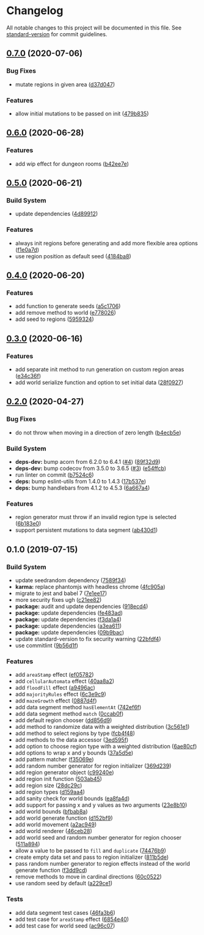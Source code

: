 # Changelog

All notable changes to this project will be documented in this file. See [standard-version](https://github.com/conventional-changelog/standard-version) for commit guidelines.

## [0.7.0](https://github.com/jsalis/solaire/compare/v0.6.0...v0.7.0) (2020-07-06)

### Bug Fixes

-   mutate regions in given area ([d37d047](https://github.com/jsalis/solaire/commit/d37d047))

### Features

-   allow initial mutations to be passed on init ([479b835](https://github.com/jsalis/solaire/commit/479b835))

## [0.6.0](https://github.com/jsalis/solaire/compare/v0.5.0...v0.6.0) (2020-06-28)

### Features

-   add wip effect for dungeon rooms ([b42ee7e](https://github.com/jsalis/solaire/commit/b42ee7e))

## [0.5.0](https://github.com/jsalis/solaire/compare/v0.4.0...v0.5.0) (2020-06-21)

### Build System

-   update dependencies ([4d89912](https://github.com/jsalis/solaire/commit/4d89912))

### Features

-   always init regions before generating and add more flexible area options ([f1e0a7d](https://github.com/jsalis/solaire/commit/f1e0a7d))
-   use region position as default seed ([4184ba8](https://github.com/jsalis/solaire/commit/4184ba8))

## [0.4.0](https://github.com/jsalis/solaire/compare/v0.3.0...v0.4.0) (2020-06-20)

### Features

-   add function to generate seeds ([a5c1706](https://github.com/jsalis/solaire/commit/a5c1706))
-   add remove method to world ([e778026](https://github.com/jsalis/solaire/commit/e778026))
-   add seed to regions ([5959324](https://github.com/jsalis/solaire/commit/5959324))

## [0.3.0](https://github.com/jsalis/solaire/compare/v0.2.0...v0.3.0) (2020-06-16)

### Features

-   add separate init method to run generation on custom region areas ([e34c36f](https://github.com/jsalis/solaire/commit/e34c36f))
-   add world serialize function and option to set initial data ([28f0927](https://github.com/jsalis/solaire/commit/28f0927))

## [0.2.0](https://github.com/jsalis/solaire/compare/v0.1.0...v0.2.0) (2020-04-27)

### Bug Fixes

-   do not throw when moving in a direction of zero length ([b4ecb5e](https://github.com/jsalis/solaire/commit/b4ecb5e))

### Build System

-   **deps-dev:** bump acorn from 6.2.0 to 6.4.1 ([#4](https://github.com/jsalis/solaire/issues/4)) ([89f32d9](https://github.com/jsalis/solaire/commit/89f32d9))
-   **deps-dev:** bump codecov from 3.5.0 to 3.6.5 ([#3](https://github.com/jsalis/solaire/issues/3)) ([e54ffcb](https://github.com/jsalis/solaire/commit/e54ffcb))
-   run linter on commit ([b7524c6](https://github.com/jsalis/solaire/commit/b7524c6))
-   **deps:** bump eslint-utils from 1.4.0 to 1.4.3 ([17b537e](https://github.com/jsalis/solaire/commit/17b537e))
-   **deps:** bump handlebars from 4.1.2 to 4.5.3 ([6a667a4](https://github.com/jsalis/solaire/commit/6a667a4))

### Features

-   region generator must throw if an invalid region type is selected ([6b183e0](https://github.com/jsalis/solaire/commit/6b183e0))
-   support persistent mutations to data segment ([ab430d1](https://github.com/jsalis/solaire/commit/ab430d1))

## 0.1.0 (2019-07-15)

### Build System

-   update seedrandom dependency ([7589f34](https://github.com/jsalis/solaire/commit/7589f34))
-   **karma:** replace phantomjs with headless chrome ([4fc905a](https://github.com/jsalis/solaire/commit/4fc905a))
-   migrate to jest and babel 7 ([7e1ee17](https://github.com/jsalis/solaire/commit/7e1ee17))
-   more security fixes ugh ([c21ee82](https://github.com/jsalis/solaire/commit/c21ee82))
-   **package:** audit and update dependencies ([918ecd4](https://github.com/jsalis/solaire/commit/918ecd4))
-   **package:** update dependencies ([fe483ad](https://github.com/jsalis/solaire/commit/fe483ad))
-   **package:** update dependencies ([f3da1a4](https://github.com/jsalis/solaire/commit/f3da1a4))
-   **package:** update dependencies ([a3ea611](https://github.com/jsalis/solaire/commit/a3ea611))
-   **package:** update dependencies ([09b9bac](https://github.com/jsalis/solaire/commit/09b9bac))
-   update standard-version to fix security warning ([22bfdf4](https://github.com/jsalis/solaire/commit/22bfdf4))
-   use commitlint ([9b56d1f](https://github.com/jsalis/solaire/commit/9b56d1f))

### Features

-   add `areaStamp` effect ([ef05782](https://github.com/jsalis/solaire/commit/ef05782))
-   add `cellularAutomata` effect ([40aa8a2](https://github.com/jsalis/solaire/commit/40aa8a2))
-   add `floodFill` effect ([a9496ac](https://github.com/jsalis/solaire/commit/a9496ac))
-   add `majorityRules` effect ([6c3e9c9](https://github.com/jsalis/solaire/commit/6c3e9c9))
-   add `mazeGrowth` effect ([0887d4f](https://github.com/jsalis/solaire/commit/0887d4f))
-   add data segment method `hasElementAt` ([742ef6f](https://github.com/jsalis/solaire/commit/742ef6f))
-   add data segment method `match` ([0ccab0f](https://github.com/jsalis/solaire/commit/0ccab0f))
-   add default region chooser ([dd856d9](https://github.com/jsalis/solaire/commit/dd856d9))
-   add method to randomize data with a weighted distribution ([3c561e1](https://github.com/jsalis/solaire/commit/3c561e1))
-   add method to select regions by type ([fcb4f48](https://github.com/jsalis/solaire/commit/fcb4f48))
-   add methods to the data accessor ([3ed595f](https://github.com/jsalis/solaire/commit/3ed595f))
-   add option to choose region type with a weighted distribution ([6ae80cf](https://github.com/jsalis/solaire/commit/6ae80cf))
-   add options to wrap x and y bounds ([37a5d5e](https://github.com/jsalis/solaire/commit/37a5d5e))
-   add pattern matcher ([f35069e](https://github.com/jsalis/solaire/commit/f35069e))
-   add random number generator for region initializer ([369d239](https://github.com/jsalis/solaire/commit/369d239))
-   add region generator object ([c99240e](https://github.com/jsalis/solaire/commit/c99240e))
-   add region init function ([503ab45](https://github.com/jsalis/solaire/commit/503ab45))
-   add region size ([28dc29c](https://github.com/jsalis/solaire/commit/28dc29c))
-   add region types ([d159aa4](https://github.com/jsalis/solaire/commit/d159aa4))
-   add sanity check for world bounds ([ea8fa4d](https://github.com/jsalis/solaire/commit/ea8fa4d))
-   add support for passing x and y values as two arguments ([23e8b10](https://github.com/jsalis/solaire/commit/23e8b10))
-   add world bounds ([bfbab8a](https://github.com/jsalis/solaire/commit/bfbab8a))
-   add world generate function ([d152bf9](https://github.com/jsalis/solaire/commit/d152bf9))
-   add world movement ([a2ac949](https://github.com/jsalis/solaire/commit/a2ac949))
-   add world renderer ([46ceb28](https://github.com/jsalis/solaire/commit/46ceb28))
-   add world seed and random number generator for region chooser ([511a894](https://github.com/jsalis/solaire/commit/511a894))
-   allow a value to be passed to `fill` and `duplicate` ([74476b9](https://github.com/jsalis/solaire/commit/74476b9))
-   create empty data set and pass to region initializer ([811b5de](https://github.com/jsalis/solaire/commit/811b5de))
-   pass random number generator to region effects instead of the world generate function ([f3dd9cd](https://github.com/jsalis/solaire/commit/f3dd9cd))
-   remove methods to move in cardinal directions ([60c0522](https://github.com/jsalis/solaire/commit/60c0522))
-   use random seed by default ([a229ce1](https://github.com/jsalis/solaire/commit/a229ce1))

### Tests

-   add data segment test cases ([46fa3b6](https://github.com/jsalis/solaire/commit/46fa3b6))
-   add test case for `areaStamp` effect ([6854e40](https://github.com/jsalis/solaire/commit/6854e40))
-   add test case for world seed ([ac96c07](https://github.com/jsalis/solaire/commit/ac96c07))
